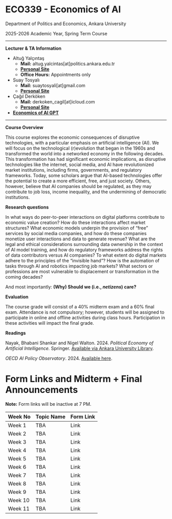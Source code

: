# ECO339 - Economics of AI

Department of Politics and Economics, Ankara University

2025-2026 Academic Year, Spring Term Course

---
**Lecturer & TA Information**

- Altuğ Yalçıntaş
    - **Mail:** altug.yalcintas[at]politics.ankara.edu.tr
    - [**Personal Site**](https://ayalcintas.notion.site)
    - **Office Hours:** Appointments only
- Suay Tosyalı
    - **Mail:** suaytosyali[at]gmail.com
    - **[Personal Site](https://suaytli.github.io/)**
- Çağıl Derköken
    - **Mail:** derkoken_cagil[at]icloud.com
    - [**Personal Site**](https://cagilderkoken.github.io)
- [**Economics of AI GPT**](https://chatgpt.com/g/g-YTn5Ek5iC-economics-of-ai)
---

**Course Overview**

This course explores the economic consequences of disruptive technologies, with a particular emphasis on artificial intelligence (AI). We will focus on the technological (r)evolution that began in the 1960s and transformed the world into a networked economy in the following decades. This transformation has had significant economic implications, as disruptive technologies like the internet, social media, and AI have revolutionized market institutions, including firms, governments, and regulatory frameworks. Today, some scholars argue that AI-based technologies offer the potential to create a more efficient, free, and just society. Others, however, believe that AI companies should be regulated, as they may contribute to job loss, income inequality, and the undermining of democratic institutions.

**Research questions**

In what ways do peer-to-peer interactions on digital platforms contribute to economic value creation? How do these interactions affect market structures? What economic models underpin the provision of “free” services by social media companies, and how do these companies monetize user interactions and data to generate revenue? What are the legal and ethical considerations surrounding data ownership in the context of AI model training, and how do regulatory frameworks address the rights of data contributors versus AI companies? To what extent do digital markets adhere to the principles of the “invisible hand”? How is the automation of tasks through AI and robotics impacting job markets? What sectors or professions are most vulnerable to displacement or transformation in the coming decades?

And most importantly: **(Why) Should we (i.e., _netizens_) care?**

**Evaluation**

The course grade will consist of a 40% midterm exam and a 60% final exam. Attendance is not compulsory; however, students will be assigned to participate in online and offline activities during class hours. Participation in these activities will impact the final grade.

**Readings**

Nayak, Bhabani Shankar and Nigel Walton. 2024. _Political Economy of Artificial Intelligence._ Springer. [Available via Ankara University Library](https://link.springer.com/book/10.1007/978-3-031-62308-0#about-authors).

_OECD AI Policy Observatory_. 2024. [Available here](https://oecd.ai/en/).

# Form Links and Midterm + Final Announcements

**Note:** Form links will be inactive at 7 PM.

| Week No | Topic Name | Form Link |
| ------- | ---------- | --------- |
| Week 1  | TBA        | Link      |
| Week 2  | TBA        | Link      |
| Week 3  | TBA        | Link      |
| Week 4  | TBA        | Link      |
| Week 5  | TBA        | Link      |
| Week 6  | TBA        | Link      |
| Week 7  | TBA        | Link      |
| Week 8  | TBA        | Link      |
| Week 9  | TBA        | Link      |
| Week 10 | TBA        | Link      |
| Week 11 | TBA        | Link      |
